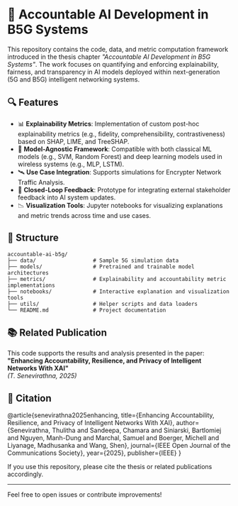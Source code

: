 # 📡 Accountable AI Development in B5G Systems

This repository contains the code, data, and metric computation framework introduced in the thesis chapter *"Accountable AI Development in B5G Systems"*. The work focuses on quantifying and enforcing explainability, fairness, and transparency in AI models deployed within next-generation (5G and B5G) intelligent networking systems.

## 🔍 Features

- 📊 **Explainability Metrics**: Implementation of custom post-hoc explainability metrics (e.g., fidelity, comprehensibility, contrastiveness) based on SHAP, LIME, and TreeSHAP.
- 🧠 **Model-Agnostic Framework**: Compatible with both classical ML models (e.g., SVM, Random Forest) and deep learning models used in wireless systems (e.g., MLP, LSTM).
- 🛰️ **Use Case Integration**: Supports simulations for Encrypter Network Traffic Analysis.
- 🔄 **Closed-Loop Feedback**: Prototype for integrating external stakeholder feedback into AI system updates.
- 📉 **Visualization Tools**: Jupyter notebooks for visualizing explanations and metric trends across time and use cases.

## 📁 Structure
```
accountable-ai-b5g/
├── data/                  # Sample 5G simulation data
├── models/                # Pretrained and trainable model architectures
├── metrics/               # Explainability and accountability metric implementations
├── notebooks/             # Interactive explanation and visualization tools
├── utils/                 # Helper scripts and data loaders
└── README.md              # Project documentation
```
## 📚 Related Publication

This code supports the results and analysis presented in the paper:  
**"Enhancing Accountability, Resilience, and Privacy of Intelligent Networks With XAI"**  
*(T. Senevirathna, 2025)*

## 📌 Citation

@article{senevirathna2025enhancing,
  title={Enhancing Accountability, Resilience, and Privacy of Intelligent Networks With XAI},
  author={Senevirathna, Thulitha and Sandeepa, Chamara and Siniarski, Bartlomiej and Nguyen, Manh-Dung and Marchal, Samuel and Boerger, Michell and Liyanage, Madhusanka and Wang, Shen},
  journal={IEEE Open Journal of the Communications Society},
  year={2025},
  publisher={IEEE}
}

If you use this repository, please cite the thesis or related publications accordingly.

---

Feel free to open issues or contribute improvements!
